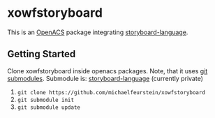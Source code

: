 # xowfstoryboard

This is an [OpenACS](https://openacs.org/) package integrating [storyboard-language](https://github.com/michaelfeurstein/storyboard-language).

## Getting Started

Clone xowfstoryboard inside openacs packages. Note, that it uses [git submodules](http://git-scm.com/book/en/v2/Git-Tools-Submodules). Submodule is: [storyboard-language](https://github.com/michaelfeurstein/storyboard-language) (currently private)

1. `git clone https://github.com/michaelfeurstein/xowfstoryboard`
2. `git submodule init`
3. `git submodule update`
